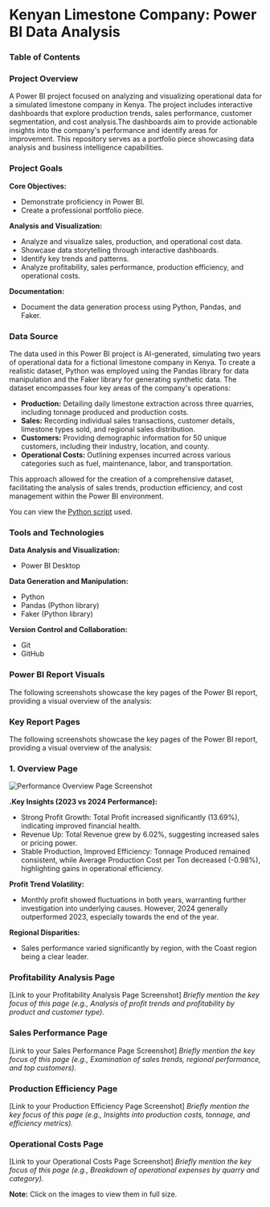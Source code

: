 # Kenyan Limestone Company: Power BI Data Analysis

### Table of Contents

### Project Overview

A Power BI project focused on analyzing and visualizing operational data for a simulated limestone company in Kenya. The project includes interactive dashboards that explore production trends, sales performance, customer segmentation, and cost analysis.The dashboards aim to provide actionable insights into the company's performance and identify areas for improvement. This repository serves as a portfolio piece showcasing data analysis and business intelligence capabilities.

### Project Goals
**Core Objectives:**

* Demonstrate proficiency in Power BI.
* Create a professional portfolio piece.

**Analysis and Visualization:**

* Analyze and visualize sales, production, and operational cost data.
* Showcase data storytelling through interactive dashboards.
* Identify key trends and patterns.
* Analyze profitability, sales performance, production efficiency, and operational costs.

**Documentation:**

* Document the data generation process using Python, Pandas, and Faker.

### Data Source

The data used in this Power BI project is AI-generated, simulating two years of operational data for a fictional limestone company in Kenya. To create a realistic dataset, Python was employed using the Pandas library for data manipulation and the Faker library for generating synthetic data. The dataset encompasses four key areas of the company's operations:

* **Production:** Detailing daily limestone extraction across three quarries, including tonnage produced and production costs.
* **Sales:** Recording individual sales transactions, customer details, limestone types sold, and regional sales distribution.
* **Customers:** Providing demographic information for 50 unique customers, including their industry, location, and county.
* **Operational Costs:** Outlining expenses incurred across various categories such as fuel, maintenance, labor, and transportation.

This approach allowed for the creation of a comprehensive dataset, facilitating the analysis of sales trends, production efficiency, and cost management within the Power BI environment.

You can view the [Python script](https://github.com/SusanGrace1/BI_LimestoneAnalytics/blob/main/BI_LimestoneProject.ipynb) used.

### Tools and Technologies

**Data Analysis and Visualization:**

* Power BI Desktop

**Data Generation and Manipulation:**

* Python
* Pandas (Python library)
* Faker (Python library)

**Version Control and Collaboration:**

* Git
* GitHub

### Power BI Report Visuals

The following screenshots showcase the key pages of the Power BI report, providing a visual overview of the analysis:
### Key Report Pages

The following screenshots showcase the key pages of the Power BI report, providing a visual overview of the analysis:

### 1. Overview Page

![Performance Overview Page Screenshot](https://github.com/SusanGrace1/BI_LimestoneAnalytics/blob/main/1.%20Overview%20Page.jpg)

**.Key Insights (2023 vs 2024 Performance):**

- Strong Profit Growth: Total Profit increased significantly (13.69%), indicating improved financial health.
- Revenue Up: Total Revenue grew by 6.02%, suggesting increased sales or pricing power.
- Stable Production, Improved Efficiency: Tonnage Produced remained consistent, while Average Production Cost per Ton decreased (-0.98%), highlighting gains in operational efficiency.

**Profit Trend Volatility:**
- Monthly profit showed fluctuations in both years, warranting further investigation into underlying causes. However, 2024 generally outperformed 2023, especially towards the end of the year.

**Regional Disparities:**
- Sales performance varied significantly by region, with the Coast region being a clear leader.

### Profitability Analysis Page

[Link to your Profitability Analysis Page Screenshot]
*Briefly mention the key focus of this page (e.g., Analysis of profit trends and profitability by product and customer type).*

### Sales Performance Page

[Link to your Sales Performance Page Screenshot]
*Briefly mention the key focus of this page (e.g., Examination of sales trends, regional performance, and top customers).*

### Production Efficiency Page

[Link to your Production Efficiency Page Screenshot]
*Briefly mention the key focus of this page (e.g., Insights into production costs, tonnage, and efficiency metrics).*

### Operational Costs Page

[Link to your Operational Costs Page Screenshot]
*Briefly mention the key focus of this page (e.g., Breakdown of operational expenses by quarry and category).*

**Note:** Click on the images to view them in full size.




